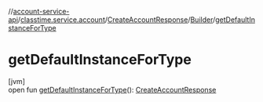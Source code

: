 //[account-service-api](../../../../index.md)/[classtime.service.account](../../index.md)/[CreateAccountResponse](../index.md)/[Builder](index.md)/[getDefaultInstanceForType](get-default-instance-for-type.md)

# getDefaultInstanceForType

[jvm]\
open fun [getDefaultInstanceForType](get-default-instance-for-type.md)(): [CreateAccountResponse](../index.md)
